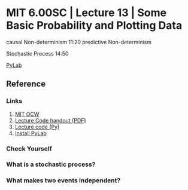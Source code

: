 # MIT 6.00SC | Lecture 13 | Some Basic Probability and Plotting Data #

causal Non-determinism 11:20
predictive Non-determinism

Stochastic Process 14:50

[PyLab](matplotlib.sourceforge.net)



## Reference ##
### Links ###

1. [MIT OCW](http://ocw.mit.edu/courses/electrical-engineering-and-computer-science/6-00sc-introduction-to-computer-science-and-programming-spring-2011/unit-2/lecture-13-some-basic-probability-and-plotting-data/)
2. [Lecture Code handout (PDF)](http://ocw.mit.edu/courses/electrical-engineering-and-computer-science/6-00sc-introduction-to-computer-science-and-programming-spring-2011/unit-2/lecture-13-some-basic-probability-and-plotting-data/MIT6_00SCS11_lec13.pdf)
3. [Lecture code (Py)](http://ocw.mit.edu/courses/electrical-engineering-and-computer-science/6-00sc-introduction-to-computer-science-and-programming-spring-2011/unit-2/lecture-13-some-basic-probability-and-plotting-data/lec13.py)
4. [Install PyLab](../misc/ReadMe.md)

### Check Yourself ###
### What is a stochastic process? ###
### What makes two events independent? ###

